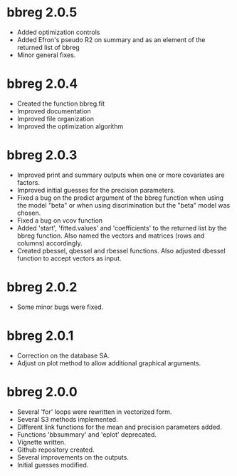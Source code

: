 # bbreg 2.0.5

* Added optimization controls
* Added Efron's pseudo R2 on summary and as an element of the returned list of bbreg
* Minor general fixes.

# bbreg 2.0.4

* Created the function bbreg.fit
* Improved documentation
* Improved file organization
* Improved the optimization algorithm

# bbreg 2.0.3

* Improved print and summary outputs when one or more covariates are factors.
* Improved initial guesses for the precision parameters.
* Fixed a bug on the predict argument of the bbreg function when using the model "beta" or when using discrimination but the "beta" model was chosen.
* Fixed a bug on vcov function
* Added 'start', 'fitted.values' and 'coefficients' to the returned list by the bbreg function. Also named the vectors and matrices (rows and columns) accordingly.
* Created pbessel, qbessel and rbessel functions. Also adjusted dbessel function to accept vectors as input.

# bbreg 2.0.2 

* Some minor bugs were fixed.

# bbreg 2.0.1

* Correction on the database SA.
* Adjust on plot method to allow additional graphical arguments.

# bbreg 2.0.0

* Several 'for' loops were rewritten in vectorized form.
* Several S3 methods implemented.
* Different link functions for the mean and precision parameters added.
* Functions 'bbsummary' and 'eplot' deprecated.
* Vignette written.
* Github repository created.
* Several improvements on the outputs.
* Initial guesses modified.

